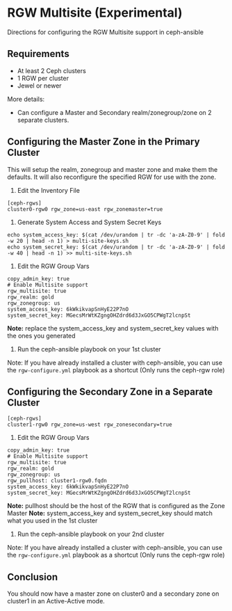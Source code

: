 RGW Multisite (Experimental)
============================

Directions for configuring the RGW Multisite support in ceph-ansible

## Requirements

* At least 2 Ceph clusters
* 1 RGW per cluster
* Jewel or newer

More details:

* Can configure a Master and Secondary realm/zonegroup/zone on 2 separate clusters.


## Configuring the Master Zone in the Primary Cluster

This will setup the realm, zonegroup and master zone and make them the defaults.  It will also reconfigure the specified RGW for use with the zone.

1. Edit the Inventory File

```
[ceph-rgws]
cluster0-rgw0 rgw_zone=us-east rgw_zonemaster=true
```
1. Generate System Access and System Secret Keys

```
echo system_access_key: $(cat /dev/urandom | tr -dc 'a-zA-Z0-9' | fold -w 20 | head -n 1) > multi-site-keys.sh
echo system_secret_key: $(cat /dev/urandom | tr -dc 'a-zA-Z0-9' | fold -w 40 | head -n 1) >> multi-site-keys.sh
```
1. Edit the RGW Group Vars

```
copy_admin_key: true
# Enable Multisite support
rgw_multisite: true
rgw_realm: gold
rgw_zonegroup: us
system_access_key: 6kWkikvapSnHyE22P7nO
system_secret_key: MGecsMrWtKZgngOHZdrd6d3JxGO5CPWgT2lcnpSt
```

**Note:** replace the system_access_key and system_secret_key values with the ones you generated

1. Run the ceph-ansible playbook on your 1st cluster

Note: If you have already installed a cluster with ceph-ansible, you can use the `rgw-configure.yml` playbook as a shortcut (Only runs the ceph-rgw role)

## Configuring the Secondary Zone in a Separate Cluster

```
[ceph-rgws]
cluster1-rgw0 rgw_zone=us-west rgw_zonesecondary=true
```

1. Edit the RGW Group Vars

```
copy_admin_key: true
# Enable Multisite support
rgw_multisite: true
rgw_realm: gold
rgw_zonegroup: us
rgw_pullhost: cluster1-rgw0.fqdn
system_access_key: 6kWkikvapSnHyE22P7nO
system_secret_key: MGecsMrWtKZgngOHZdrd6d3JxGO5CPWgT2lcnpSt
```

**Note:** pullhost should be the host of the RGW that is configured as the Zone Master
**Note:** system_access_key and system_secret_key should match what you used in the 1st cluster


1. Run the ceph-ansible playbook on your 2nd cluster

Note: If you have already installed a cluster with ceph-ansible, you can use the `rgw-configure.yml` playbook as a shortcut (Only runs the ceph-rgw role)

## Conclusion

You should now have a master zone on cluster0 and a secondary zone on cluster1 in an Active-Active mode.
